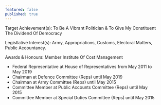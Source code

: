 ```yaml
---
featured: false
published: true
---
```

Target Achievement(s): To Be A Vibrant Politician & To Give My Constituent The Dividend Of
Democracy

Legistlative Interest(s): Army, Appropriations, Customs, Electoral Matters, Public Accountancy.

Awards & Honours: Member Institute Of Cost Management

* Federal Representative at House of Representatives from May 2011 to May 2019
* Chairman at Defence Committee (Reps) until May 2019
* Chairman at Army Committee (Reps) until May 2015
* Committee Member at Public Accounts Committee (Reps) until May 2015
* Committee Member at Special Duties Committee (Reps) until May 2015

